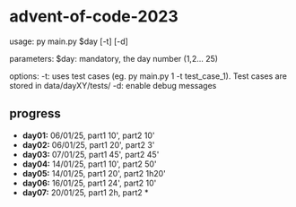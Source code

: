 # advent-of-code-2023

usage:
py main.py $day [-t] [-d]

parameters:
$day: mandatory, the day number (1,2... 25)

options:
-t: uses test cases (eg. py main.py 1 -t test_case_1). Test cases are stored in data/dayXY/tests/
-d: enable debug messages

## progress

- **day01:** 06/01/25, part1 10', part2 10'
- **day02:** 06/01/25, part1 20', part2 3'
- **day03:** 07/01/25, part1 45', part2 45'
- **day04:** 14/01/25, part1 10', part2 50'
- **day05:** 14/01/25, part1 20', part2 1h20'
- **day06:** 16/01/25, part1 24', part2 10'
- **day07:** 20/01/25, part1 2h, part2 \*
